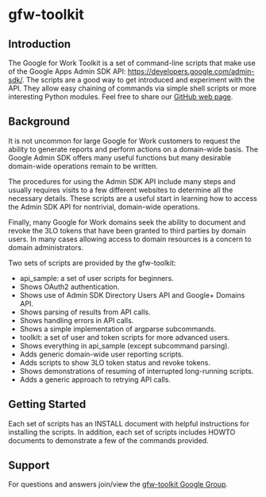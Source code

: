 # gfw-toolkit

## Introduction

The Google for Work Toolkit is a set of command-line scripts that make use of the
Google Apps Admin SDK API: https://developers.google.com/admin-sdk/. The
scripts are a good way to get introduced and experiment with the API.
They allow easy chaining of commands via simple shell scripts or more
interesting Python modules. Feel free to share our
[GitHub web page](http://google.github.io/gfw-toolkit/).

## Background

It is not uncommon for large Google for Work customers to request the ability
to generate reports and perform actions on a domain-wide basis. The Google
Admin SDK offers many useful functions but many desirable domain-wide
operations remain to be written.

The procedures for using the Admin SDK API include many steps and usually
requires visits to a few different websites to determine all the necessary
details. These scripts are a useful start in learning how to access the
Admin SDK API for nontrivial, domain-wide operations.

Finally, many Google for Work domains seek the ability to document and revoke the
3LO tokens that have been granted to third parties by domain users.  In many
cases allowing access to domain resources is a concern to domain
administrators.

Two sets of scripts are provided by the gfw-toolkit:

* api_sample: a set of user scripts for beginners.
 * Shows OAuth2 authentication.
 * Shows use of Admin SDK Directory Users API and Google+ Domains API.
 * Shows parsing of results from API calls.
 * Shows handling errors in API calls.
 * Shows a simple implementation of argparse subcommands.
* toolkit: a set of user and token scripts for more advanced users.
 * Shows everything in api_sample (except subcommand parsing).
 * Adds generic domain-wide user reporting scripts.
 * Adds scripts to show 3LO token status and revoke tokens.
 * Shows demonstrations of resuming of interrupted long-running scripts.
 * Adds a generic approach to retrying API calls.

## Getting Started

Each set of scripts has an INSTALL document with helpful instructions for
installing the scripts.  In addition, each set of scripts includes HOWTO
documents to demonstrate a few of the commands provided.

## Support

For questions and answers join/view the
[gfw-toolkit Google Group](https://groups.google.com/forum/#!forum/opensource-gfw-toolkit).
